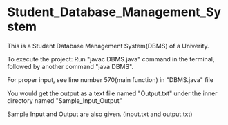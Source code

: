 # Student_Database_Management_System
This is a Student Database Management System(DBMS) of a Univerity.

To execute the project:
Run "javac DBMS.java" command in the terminal, followed by another command "java DBMS".

For proper input, see line number 570(main function) in "DBMS.java" file

You would get the output as a text file named "Output.txt" under the inner directory named "Sample_Input_Output"

Sample Input and Output are also given. (input.txt and output.txt)

